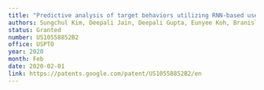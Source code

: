 ```yaml
---
title: "Predictive analysis of target behaviors utilizing RNN-based user embeddings"
authors: Sungchul Kim, Deepali Jain, Deepali Gupta, Eunyee Koh, Branislav Kveton, Nikhil Sheoran, Atanu Sinha, Hung Hai Bui, Charles Li Chen
status: Granted
number: US10558852B2
office: USPTO
year: 2020
month: Feb
date: 2020-02-01
link: https://patents.google.com/patent/US10558852B2/en
---
```

